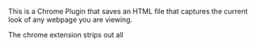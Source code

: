 This is a Chrome Plugin that saves an HTML file that captures the current 
look of any webpage you are viewing.

The chrome extension strips out all <script> tags from the code in order to 
remove any "dynamic elements" from the page. In theory, this should save the webpage 
in exactly the form you are seeing it when you choose to "yrWebSnap" the page.


